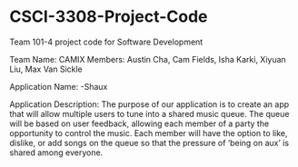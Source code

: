# CSCI-3308-Project-Code
Team 101-4 project code for Software Development

Team Name: CAMIX
Members: Austin Cha, Cam Fields, Isha Karki, Xiyuan Liu, Max Van Sickle

Application Name: 
-Shaux

Application Description:
The purpose of our application is to create an app that will allow multiple users to tune into a shared music queue. The queue will be based on user feedback, allowing each member of a party the opportunity to control the music. Each member will have the option to like, dislike, or add songs on the queue so that the pressure of ‘being on aux’ is shared among everyone.

